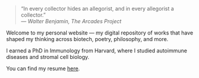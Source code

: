 > “In every collector hides an allegorist, and in every allegorist a collector.”  
> — *Walter Benjamin, The Arcades Project*



Welcome to my personal website — my digital repository of works that have shaped my thinking across biotech, poetry, philosophy, and more.

I earned a PhD in Immunology from Harvard, where I studied autoimmune diseases and stromal cell biology.  

You can find my resume [here](#).
